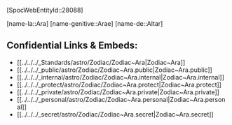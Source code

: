 ﻿---
confidential: public
isDeleted: false
isReadOnly: false
tags:
- astro/Zodiac
type: Zodiac
---

[SpocWebEntityId::28088]



[name-la::Ara]
[name-genitive::Arae]
[name-de::Altar]


## Confidential Links & Embeds: 
- [[../../../_Standards/astro/Zodiac/Zodiac~Ara|Zodiac~Ara]] 
- [[../../../_public/astro/Zodiac/Zodiac~Ara.public|Zodiac~Ara.public]] 
- [[../../../_internal/astro/Zodiac/Zodiac~Ara.internal|Zodiac~Ara.internal]] 
- [[../../../_protect/astro/Zodiac/Zodiac~Ara.protect|Zodiac~Ara.protect]] 
- [[../../../_private/astro/Zodiac/Zodiac~Ara.private|Zodiac~Ara.private]] 
- [[../../../_personal/astro/Zodiac/Zodiac~Ara.personal|Zodiac~Ara.personal]] 
- [[../../../_secret/astro/Zodiac/Zodiac~Ara.secret|Zodiac~Ara.secret]] 
